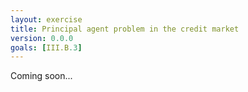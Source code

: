 ```yaml
---
layout: exercise
title: Principal agent problem in the credit market
version: 0.0.0
goals: [III.B.3]
---
```


Coming soon...
